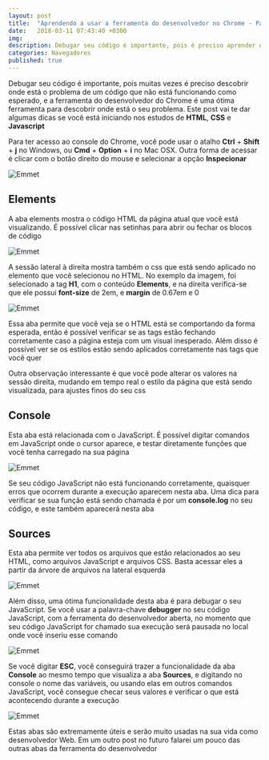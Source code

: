 ```yaml
---
layout: post
title:  "Aprendendo a usar a ferramenta do desenvolvedor no Chrome - Parte 1"
date:   2018-03-11 07:43:40 +0300
img:
description: Debugar seu código é importante, pois é preciso aprender onde está o problema de um código que não está funcionando como esperado, e a ferramenta do desenvolvedor do Chrome é uma ótima ferramenta para descobrir onde está o seu problema
categories: Navegadores
published: true
---
```


<p>Debugar seu código é importante, pois muitas vezes é preciso descobrir onde está o problema de um código que não está funcionando como esperado, e a ferramenta do desenvolvedor do Chrome é uma ótima ferramenta para descobrir onde está o seu problema. Este post vai te dar algumas dicas se você está iniciando nos estudos de <strong>HTML</strong>, <strong>CSS</strong> e <strong>Javascript</strong></p>

<p>Para ter acesso ao console do Chrome, você pode usar o atalho <strong>Ctrl</strong> + <strong>Shift</strong> + <strong>j</strong> no Windows, ou <strong>Cmd</strong> + <strong>Option</strong> + <strong>i</strong> no Mac OSX. Outra forma de acessar é clicar com o botão direito do mouse e selecionar a opção <strong>Inspecionar</strong></p>

<p>
  <img src="{{ "/assets/img/console-aberto.png" | prepend: site.baseurl }}" alt="Emmet" class="center-img">
</p>

<h2>Elements</h2>

<p>A aba elements mostra o código HTML da página atual que você está visualizando. É possível clicar nas setinhas para abrir ou fechar os blocos de código</p>

<p>
  <img src="{{ "/assets/img/elements-left.png" | prepend: site.baseurl }}" alt="Emmet" class="center-img">
</p>

<p>A sessão lateral à direita mostra também o css que está sendo aplicado no elemento que você selecionou no HTML. No exemplo da imagem, foi selecionado a tag <strong>H1</strong>, com o conteúdo <strong>Elements</strong>, e na direita verifica-se que ele possui <strong>font-size</strong> de 2em, e <strong>margin</strong> de 0.67em e 0</p>

<p>
  <img src="{{ "/assets/img/elements-right.png" | prepend: site.baseurl }}" alt="Emmet" class="center-img">
</p>

<p>Essa aba permite que você veja se o HTML está se comportando da forma esperada, então é possível verificar se as tags estão fechando corretamente caso a página esteja com um visual inesperado. Além disso é possível ver se os estilos estão sendo aplicados corretamente nas tags que você quer</p>

<p>Outra observação interessante é que você pode alterar os valores na sessão direita, mudando em tempo real o estilo da página que está sendo visualizada, para ajustes finos do seu css</p>

<h2>Console</h2>

<p>Esta aba está relacionada com o JavaScript. É possível digitar comandos em JavaScript onde o cursor aparece, e testar diretamente funções que você tenha carregado na sua página</p>

<p>
  <img src="{{ "/assets/img/console.png" | prepend: site.baseurl }}" alt="Emmet" class="center-img">
</p>

<p>Se seu código JavaScript não está funcionando corretamente, quaisquer erros que ocorrem durante a execução aparecem nesta aba. Uma dica para verificar se sua função está sendo chamada é por um <strong>console.log</strong> no seu código, e este também aparecerá nesta aba</p>

<h2>Sources</h2>

<p>Esta aba permite ver todos os arquivos que estão relacionados ao seu HTML, como arquivos JavaScript e arquivos CSS. Basta acessar eles a partir da árvore de arquivos na lateral esquerda</p>

<p>
  <img src="{{ "/assets/img/source.png" | prepend: site.baseurl }}" alt="Emmet" class="center-img">
</p>

<p>Além disso, uma ótima funcionalidade desta aba é para debugar o seu JavaScript. Se você usar a palavra-chave <strong>debugger</strong> no seu código JavaScript, com a ferramenta do desenvolvedor aberta, no momento que seu código JavaScript for chamado sua execução será pausada no local onde você inseriu esse comando</p>

<p>
  <img src="{{ "/assets/img/debugger1.png" | prepend: site.baseurl }}" alt="Emmet" class="center-img">
</p>

<p>Se você digitar <strong>ESC</strong>, você conseguirá trazer a funcionalidade da aba <strong>Console</strong> ao mesmo tempo que visualiza a aba <strong>Sources</strong>, e digitando no console o nome das variáveis, ou usando elas em outros comandos JavaScript, você consegue checar seus valores e verificar o que está acontecendo durante a execução</p>

<p>
  <img src="{{ "/assets/img/debugger2.png" | prepend: site.baseurl }}" alt="Emmet" class="center-img">
</p>

<p>Estas abas são extremamente úteis e serão muito usadas na sua vida como desenvolvedor Web. Em um outro post no futuro falarei um pouco das outras abas da ferramenta do desenvolvedor</p>
